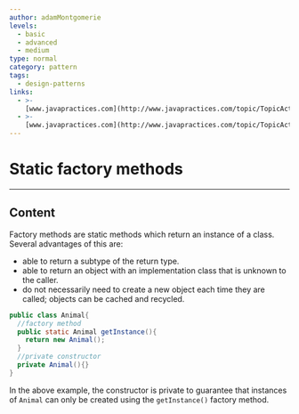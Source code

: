 ```yaml
---
author: adamMontgomerie
levels:
  - basic
  - advanced
  - medium
type: normal
category: pattern
tags:
  - design-patterns
links:
  - >-
    [www.javapractices.com](http://www.javapractices.com/topic/TopicAction.do?Id=21){website}
  - >-
    [www.javapractices.com](http://www.javapractices.com/topic/TopicAction.do?Id=40){website}
---
```


# Static factory methods


---

## Content

Factory methods are static methods which return an instance of a class. Several advantages of this are:

* able to return a subtype of the return type.
* able to return an object with an implementation class that is unknown to the caller.
* do not necessarily need to create a new object each time they are called; objects can be cached and recycled.

```java
public class Animal{
  //factory method
  public static Animal getInstance(){
    return new Animal();
  }
  //private constructor
  private Animal(){}
}
```

In the above example, the constructor is private to guarantee that instances of `Animal` can only be created using the `getInstance()` factory method.
